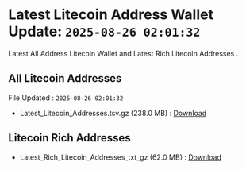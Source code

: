 # Latest Litecoin Address Wallet Update: `2025-08-26 02:01:32`

Latest All Address Litecoin Wallet and Latest Rich Litecoin Addresses .

## All Litecoin Addresses

File Updated : `2025-08-26 02:01:32`

- Latest_Litecoin_Addresses.tsv.gz (238.0 MB) : [Download](https://github.com/Pymmdrza/Rich-Address-Wallet/releases/tag/Litecoin)

## Litecoin Rich Addresses

- Latest_Rich_Litecoin_Addresses_txt_gz (62.0 MB) : [Download](https://github.com/Pymmdrza/Rich-Address-Wallet/releases/tag/Litecoin)

